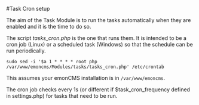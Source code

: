 #Task Cron setup

The aim of the Task Module is to run the tasks automatically when they are enabled and it is the time to do so.

The script *tasks_cron.php* is the one that runs them. It is intended to be a cron job (Linux) or a scheduled task (Windows) so that the schedule can be run periodically.


```
sudo sed -i '$a 1 * * * * root php /var/www/emoncms/Modules/tasks/tasks_cron.php' /etc/crontab
```

This assumes your emonCMS installation is in `/var/www/emoncms`. 

The cron job checks every 1s (or different if $task_cron_frequency defined in settings.php) for tasks that need to be run.